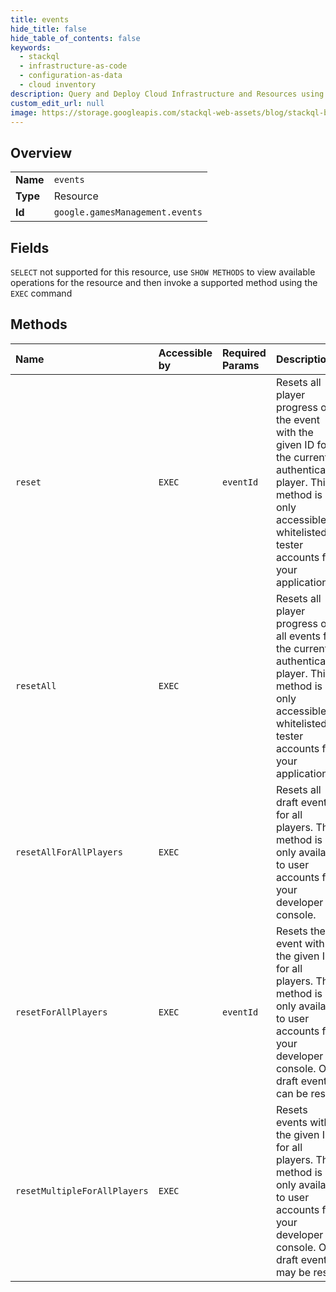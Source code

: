 ```yaml
---
title: events
hide_title: false
hide_table_of_contents: false
keywords:
  - stackql
  - infrastructure-as-code
  - configuration-as-data
  - cloud inventory
description: Query and Deploy Cloud Infrastructure and Resources using SQL
custom_edit_url: null
image: https://storage.googleapis.com/stackql-web-assets/blog/stackql-blog-post-featured-image.png
---
```

  
    

## Overview
<table><tbody>
<tr><td><b>Name</b></td><td><code>events</code></td></tr>
<tr><td><b>Type</b></td><td>Resource</td></tr>
<tr><td><b>Id</b></td><td><code>google.gamesManagement.events</code></td></tr>
</tbody></table>

## Fields
`SELECT` not supported for this resource, use `SHOW METHODS` to view available operations for the resource and then invoke a supported method using the `EXEC` command  
## Methods
| Name | Accessible by | Required Params | Description |
|:-----|:--------------|:----------------|:------------|
| `reset` | `EXEC` | `eventId` | Resets all player progress on the event with the given ID for the currently authenticated player. This method is only accessible to whitelisted tester accounts for your application. |
| `resetAll` | `EXEC` |  | Resets all player progress on all events for the currently authenticated player. This method is only accessible to whitelisted tester accounts for your application. |
| `resetAllForAllPlayers` | `EXEC` |  | Resets all draft events for all players. This method is only available to user accounts for your developer console. |
| `resetForAllPlayers` | `EXEC` | `eventId` | Resets the event with the given ID for all players. This method is only available to user accounts for your developer console. Only draft events can be reset. |
| `resetMultipleForAllPlayers` | `EXEC` |  | Resets events with the given IDs for all players. This method is only available to user accounts for your developer console. Only draft events may be reset. |
